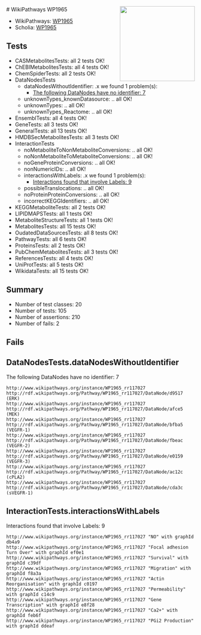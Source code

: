 <img style="float: right; width: 200px" src="https://upload.wikimedia.org/wikipedia/commons/thumb/8/83/Wplogo_with_text_500.png/640px-Wplogo_with_text_500.png" />
# WikiPathways WP1965

* WikiPathways: [WP1965](https://new.wikipathways.org/pathways/WP1965)
* Scholia: [WP1965](https://scholia.toolforge.org/wikipathways/WP1965)
## Tests
* CASMetabolitesTests: all 2 tests OK!
* ChEBIMetabolitesTests: all 4 tests OK!
* ChemSpiderTests: all 2 tests OK!
* DataNodesTests
    * dataNodesWithoutIdentifier: .x we found 1 problem(s):
        * [The following DataNodes have no identifier: 7](#d2d32fa6)
    * unknownTypes_knownDatasource: .. all OK!
    * unknownTypes: .. all OK!
    * unknownTypes_Reactome: .. all OK!
* EnsemblTests: all 4 tests OK!
* GeneTests: all 3 tests OK!
* GeneralTests: all 13 tests OK!
* HMDBSecMetabolitesTests: all 3 tests OK!
* InteractionTests
    * noMetaboliteToNonMetaboliteConversions: .. all OK!
    * noNonMetaboliteToMetaboliteConversions: .. all OK!
    * noGeneProteinConversions: .. all OK!
    * nonNumericIDs: .. all OK!
    * interactionsWithLabels: .x we found 1 problem(s):
        * [Interactions found that involve Labels: 9](#630d2680)
    * possibleTranslocations: .. all OK!
    * noProteinProteinConversions: .. all OK!
    * incorrectKEGGIdentifiers: .. all OK!
* KEGGMetaboliteTests: all 2 tests OK!
* LIPIDMAPSTests: all 1 tests OK!
* MetaboliteStructureTests: all 1 tests OK!
* MetabolitesTests: all 15 tests OK!
* OudatedDataSourcesTests: all 8 tests OK!
* PathwayTests: all 6 tests OK!
* ProteinsTests: all 2 tests OK!
* PubChemMetabolitesTests: all 3 tests OK!
* ReferencesTests: all 4 tests OK!
* UniProtTests: all 5 tests OK!
* WikidataTests: all 15 tests OK!


## Summary

* Number of test classes: 20
* Number of tests: 105
* Number of assertions: 210
* Number of fails: 2

## Fails

<a name="d2d32fa6" />

## DataNodesTests.dataNodesWithoutIdentifier

The following DataNodes have no identifier: 7
```
http://www.wikipathways.org/instance/WP1965_rr117027 http://rdf.wikipathways.org/Pathway/WP1965_rr117027/DataNode/d9517 (ERK)
http://www.wikipathways.org/instance/WP1965_rr117027 http://rdf.wikipathways.org/Pathway/WP1965_rr117027/DataNode/afce5 (MEK)
http://www.wikipathways.org/instance/WP1965_rr117027 http://rdf.wikipathways.org/Pathway/WP1965_rr117027/DataNode/bfba5 (VEGFR-1)
http://www.wikipathways.org/instance/WP1965_rr117027 http://rdf.wikipathways.org/Pathway/WP1965_rr117027/DataNode/fbeac (VEGFR-2)
http://www.wikipathways.org/instance/WP1965_rr117027 http://rdf.wikipathways.org/Pathway/WP1965_rr117027/DataNode/e0159 (VEGFR-3)
http://www.wikipathways.org/instance/WP1965_rr117027 http://rdf.wikipathways.org/Pathway/WP1965_rr117027/DataNode/ac12c (cPLA2)
http://www.wikipathways.org/instance/WP1965_rr117027 http://rdf.wikipathways.org/Pathway/WP1965_rr117027/DataNode/cda3c (sVEGFR-1)
```

<a name="630d2680" />

## InteractionTests.interactionsWithLabels

Interactions found that involve Labels: 9
```
http://www.wikipathways.org/instance/WP1965_rr117027 "NO" with graphId db4a9
http://www.wikipathways.org/instance/WP1965_rr117027 "Focal adhesion Turn Over" with graphId ef0e1
http://www.wikipathways.org/instance/WP1965_rr117027 "Survival" with graphId c39df
http://www.wikipathways.org/instance/WP1965_rr117027 "Migration" with graphId f8a3a
http://www.wikipathways.org/instance/WP1965_rr117027 "Actin Reorganisation" with graphId c0197
http://www.wikipathways.org/instance/WP1965_rr117027 "Permeability" with graphId c14c9
http://www.wikipathways.org/instance/WP1965_rr117027 "Gene Transcription" with graphId e8f28
http://www.wikipathways.org/instance/WP1965_rr117027 "Ca2+" with graphId feb6f
http://www.wikipathways.org/instance/WP1965_rr117027 "PGi2 Production" with graphId ddeaf
```

